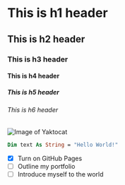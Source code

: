 # This is h1 header
## This is h2 header
### This is h3 header
#### This is h4 header
##### This is h5 header
###### This is h6 header

![Image of Yaktocat](https://octodex.github.com/images/yaktocat.png)

``` vb
Dim text As String = "Hello World!"
```

- [x] Turn on GitHub Pages
- [ ] Outline my portfolio
- [ ] Introduce myself to the world
